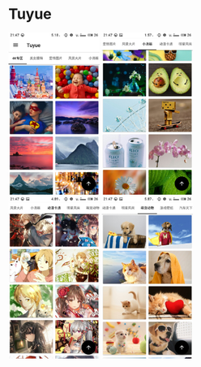 # Tuyue
<div>
  <img width="180" height="320" src="https://github.com/wangzhengtai/Tuyue/blob/master/images/S90308-214737.jpg">
  <img width="180" height="320" src="https://github.com/wangzhengtai/Tuyue/blob/master/images/S90308-214748.jpg">
  <img width="180" height="320" src="https://github.com/wangzhengtai/Tuyue/blob/master/images/S90308-214753.jpg">
  <img width="180" height="320" src="https://github.com/wangzhengtai/Tuyue/blob/master/images/S90308-214758.jpg">
</div>
